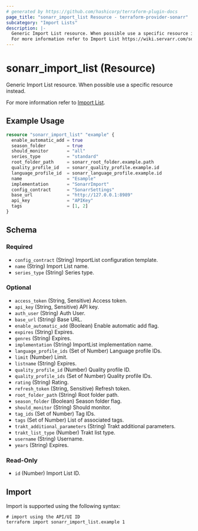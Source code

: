 ```yaml
---
# generated by https://github.com/hashicorp/terraform-plugin-docs
page_title: "sonarr_import_list Resource - terraform-provider-sonarr"
subcategory: "Import Lists"
description: |-
  Generic Import List resource. When possible use a specific resource instead.
  For more information refer to Import List https://wiki.servarr.com/sonarr/settings#import-lists.
---
```


# sonarr_import_list (Resource)

<!-- subcategory:Import Lists -->Generic Import List resource. When possible use a specific resource instead.
For more information refer to [Import List](https://wiki.servarr.com/sonarr/settings#import-lists).

## Example Usage

```terraform
resource "sonarr_import_list" "example" {
  enable_automatic_add = true
  season_folder        = true
  should_monitor       = "all"
  series_type          = "standard"
  root_folder_path     = sonarr_root_folder.example.path
  quality_profile_id   = sonarr_quality_profile.example.id
  language_profile_id  = sonarr_language_profile.example.id
  name                 = "Esample"
  implementation       = "SonarrImport"
  config_contract      = "SonarrSettings"
  base_url             = "http://127.0.0.1:8989"
  api_key              = "APIKey"
  tags                 = [1, 2]
}
```

<!-- schema generated by tfplugindocs -->
## Schema

### Required

- `config_contract` (String) ImportList configuration template.
- `name` (String) Import List name.
- `series_type` (String) Series type.

### Optional

- `access_token` (String, Sensitive) Access token.
- `api_key` (String, Sensitive) API key.
- `auth_user` (String) Auth User.
- `base_url` (String) Base URL.
- `enable_automatic_add` (Boolean) Enable automatic add flag.
- `expires` (String) Expires.
- `genres` (String) Expires.
- `implementation` (String) ImportList implementation name.
- `language_profile_ids` (Set of Number) Language profile IDs.
- `limit` (Number) Limit.
- `listname` (String) Expires.
- `quality_profile_id` (Number) Quality profile ID.
- `quality_profile_ids` (Set of Number) Quality profile IDs.
- `rating` (String) Rating.
- `refresh_token` (String, Sensitive) Refresh token.
- `root_folder_path` (String) Root folder path.
- `season_folder` (Boolean) Season folder flag.
- `should_monitor` (String) Should monitor.
- `tag_ids` (Set of Number) Tag IDs.
- `tags` (Set of Number) List of associated tags.
- `trakt_additional_parameters` (String) Trakt additional parameters.
- `trakt_list_type` (Number) Trakt list type.
- `username` (String) Username.
- `years` (String) Expires.

### Read-Only

- `id` (Number) Import List ID.

## Import

Import is supported using the following syntax:

```shell
# import using the API/UI ID
terraform import sonarr_import_list.example 1
```
